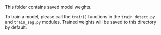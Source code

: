 This folder contains saved model weights.

To train a model, please call the `train()` functions in the `train_detect.py`
and `train_seg.py` modules.
Trained weights will be saved to this directory by default.
